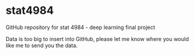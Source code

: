# stat4984
GitHub repository for stat 4984 - deep learning final project

Data is too big to insert into GitHub, please let me know where you would like me to send you the data.
